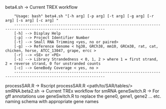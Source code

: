 beta4.sh -> Current TREX workflow 

		"Usage: bash" beta4.sh "[-h arg] [-p arg] [-t arg] [-g arg] [-r arg] [-s arg] [-c arg] "
		---------------------------------------------------------------------------------------------------------------
		[-h] --> Display Help
		[-p] --> Project Identifier Number
		[-t] --> Small RNA Trimming <yes, no or paired>
		[-g] --> Reference Genome < hg38, GRCh38, mm10, GRCm38, rat, cat, chicken, horse, ATCC_13047, grape, ercc >
		[-r] --> <SE> or <PE> 
		[-s] --> Library Strandedness < 0, 1, 2 > where 1 = first strand, 2 = reverse strand, 0 for unstranded counts 
		[-c] --> GeneBody Coverage < yes, no > 
		---------------------------------------------------------------------------------------------------------------




processSAR.R  -> Rscript processSAR.R <path/to/SAR/tables/> 
smRNA.beta2.sh -> Current TREx workflow for smRNA 
geneSwitch.R  -> For gff annotations use geneSwitch.R to replace the gene0, gene1, gene2 ... etc. 
naming schema with appropriate gene names

